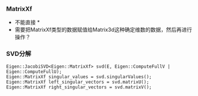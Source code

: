 ### MatrixXf
- 不能直接 *
- 需要把MatrixXf类型的数据赋值给Matrix3d这种确定维数的数据，然后再进行操作？

### SVD分解
    Eigen::JacobiSVD<Eigen::MatrixXf> svd(E, Eigen::ComputeFullV | Eigen::ComputeFullU);
    Eigen::MatrixXf singular_values = svd.singularValues();
    Eigen::MatrixXf left_singular_vectors = svd.matrixU();
    Eigen::MatrixXf right_singular_vectors = svd.matrixV();
